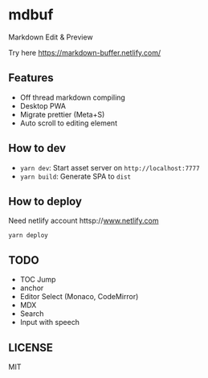 # mdbuf

Markdown Edit & Preview

Try here https://markdown-buffer.netlify.com/

## Features

- Off thread markdown compiling
- Desktop PWA
- Migrate prettier (Meta+S)
- Auto scroll to editing element

## How to dev

- `yarn dev`: Start asset server on `http://localhost:7777`
- `yarn build`: Generate SPA to `dist`

## How to deploy

Need netlify account httsp://www.netlify.com

```
yarn deploy
```

## TODO

- TOC Jump
- anchor
- Editor Select (Monaco, CodeMirror)
- MDX
- Search
- Input with speech

## LICENSE

MIT
